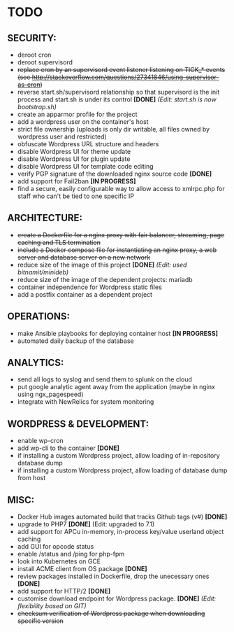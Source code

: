 # TODO

## SECURITY:

* deroot cron
* deroot supervisord
* ~~replace cron by an supervisord event listener listening on TICK_* events (see http://stackoverflow.com/questions/27341846/using-supervisor-as-cron)~~
* reverse start.sh/supervisord relationship so that supervisord is the init process and start.sh is under its control **[DONE]** _(Edit: start.sh is now bootstrap.sh)_
* create an apparmor profile for the project
* add a wordpress user on the container's host
* strict file ownership (uploads is only dir writable, all files owned by wordpress user and restricted)
* obfuscate Wordpress URL structure and headers
* disable Wordpress UI for theme update
* disable Wordpress UI for plugin update
* disable Wordpress UI for template code editing
* verify PGP signature of the downloaded nginx source code **[DONE]**
* add support for Fail2ban **[IN PROGRESS]**
* find a secure, easily configurable way to allow access to xmlrpc.php for staff who can't be tied to one specific IP

## ARCHITECTURE:

* ~~create a Dockerfile for a nginx proxy with fair balancer, streaming, page caching and TLS termination~~
* ~~include a Docker compose file for instantiating an nginx proxy,  a web server and database server on a new network~~
* reduce size of the image of this project **[DONE]** _(Edit: used bitnamit/minideb)_
* reduce size of the image of the dependent projects: mariadb
* container independence for Wordpress static files
* add a postfix container as a dependent project

## OPERATIONS:

* make Ansible playbooks for deploying container host **[IN PROGRESS]**
* automated daily backup of the database

## ANALYTICS:

* send all logs to syslog and send them to splunk on the cloud
* put google analytic agent away from the application (maybe in nginx using ngx_pagespeed)
* integrate with NewRelics for system monitoring

## WORDPRESS & DEVELOPMENT:
* enable wp-cron
* add wp-cli to the container **[DONE]**
* if installing a custom Wordpress project, allow loading of in-repository database dump
* if installing a custom Wordpress project, allow loading of database dump from host

## MISC:

* Docker Hub images automated build that tracks Github tags (v#) **[DONE]**
* upgrade to PHP7 **[DONE]** (Edit: upgraded to 7.1)
* add support for APCu in-memory, in-process key/value userland object caching
* add GUI for opcode status
* enable /status and /ping for php-fpm
* look into Kubernetes on GCE
* install ACME client from OS package **[DONE]**
* review packages installed in Dockerfile, drop the unecessary ones **[DONE]**
* add support for HTTP/2 **[DONE]**
* customise download endpoint for Wordpress package. **[DONE]** _(Edit: flexibility based on GIT)_
* ~~checksum verification of Wordpress package when downloading specific version~~

